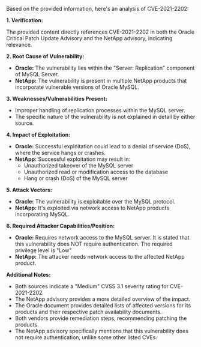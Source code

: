 Based on the provided information, here's an analysis of CVE-2021-2202:

**1. Verification:**

The provided content directly references CVE-2021-2202 in both the Oracle Critical Patch Update Advisory and the NetApp advisory, indicating relevance.

**2. Root Cause of Vulnerability:**

*   **Oracle:** The vulnerability lies within the "Server: Replication" component of MySQL Server.
*   **NetApp:** The vulnerability is present in multiple NetApp products that incorporate vulnerable versions of Oracle MySQL.

**3. Weaknesses/Vulnerabilities Present:**

*   Improper handling of replication processes within the MySQL server.
*   The specific nature of the vulnerability is not explained in detail by either source.

**4. Impact of Exploitation:**

*   **Oracle:** Successful exploitation could lead to a denial of service (DoS), where the service hangs or crashes.
*   **NetApp:** Successful exploitation may result in:
    *   Unauthorized takeover of the MySQL server
    *   Unauthorized read or modification access to the database
    *   Hang or crash (DoS) of the MySQL server

**5. Attack Vectors:**

*   **Oracle:** The vulnerability is exploitable over the MySQL protocol.
*   **NetApp:** It's exploited via network access to NetApp products incorporating MySQL.

**6. Required Attacker Capabilities/Position:**

*   **Oracle:** Requires network access to the MySQL server. It is stated that this vulnerability does NOT require authentication. The required privilege level is "Low"
*  **NetApp:** The attacker needs network access to the affected NetApp product.

**Additional Notes:**

*   Both sources indicate a "Medium" CVSS 3.1 severity rating for CVE-2021-2202.
*   The NetApp advisory provides a more detailed overview of the impact.
*   The Oracle document provides detailed lists of affected versions for its products and their respective patch availability documents.
*   Both vendors provide remediation steps, recommending patching the products.
*  The NetApp advisory specifically mentions that this vulnerability does not require authentication, unlike some other listed CVEs.